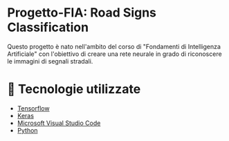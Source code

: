 # Progetto-FIA: Road Signs Classification 
Questo progetto è nato nell'ambito del corso
di "Fondamenti di Intelligenza Artificiale"
con l'obiettivo di creare una rete neurale in grado di
riconoscere le immagini di segnali stradali.

# 🔧 Tecnologie utilizzate
<ul>
<li><a href="#"> Tensorflow </a></li>
<li><a href="#"> Keras </a></li>
<li><a href="#"> Microsoft Visual Studio Code </a></li>
<li><a href="#"> Python </a></li>
</ul>

